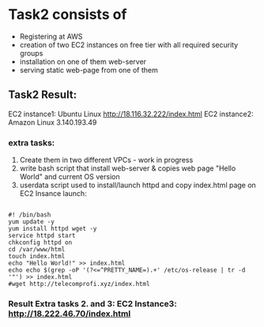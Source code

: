 # Task2 consists of
* Registering at AWS
* creation of two EC2 instances on free tier with all required security groups
* installation on one of them web-server
* serving static web-page from one of them
## Task2 Result:
   EC2 instance1: Ubuntu Linux http://18.116.32.222/index.html
   EC2 instance2: Amazon Linux 3.140.193.49

### extra tasks:
1. Create them in two different VPCs - work in progress
2.  write bash script that install web-server & copies web page "Hello World" and current OS version
3.  userdata script used to install/launch httpd and copy index.html page on EC2 Insance launch:
<pre><code>
#! /bin/bash
yum update -y
yum install httpd wget -y
service httpd start
chkconfig httpd on
cd /var/www/html
touch index.html
echo "Hello World!" >> index.html
echo echo $(grep -oP '(?<=^PRETTY_NAME=).+' /etc/os-release | tr -d '"') >> index.html
#wget http://telecomprofi.xyz/index.html
</code></pre>

### Result Extra tasks 2. and 3:  EC2 Instance3: http://18.222.46.70/index.html
